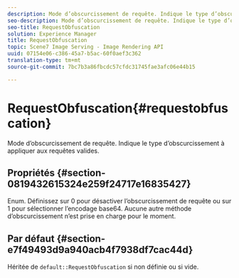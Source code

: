 ```yaml
---
description: Mode d’obscurcissement de requête. Indique le type d’obscurcissement à appliquer aux requêtes valides.
seo-description: Mode d’obscurcissement de requête. Indique le type d’obscurcissement à appliquer aux requêtes valides.
seo-title: RequestObfuscation
solution: Experience Manager
title: RequestObfuscation
topic: Scene7 Image Serving - Image Rendering API
uuid: 07154e06-c386-45a7-b5ac-60f0aef3c362
translation-type: tm+mt
source-git-commit: 7bc7b3a86fbcdc57cfdc31745fae3afc06e44b15

---
```



# RequestObfuscation{#requestobfuscation}

Mode d’obscurcissement de requête. Indique le type d’obscurcissement à appliquer aux requêtes valides.

## Propriétés {#section-0819432615324e259f24717e16835427}

Enum. Définissez sur 0 pour désactiver l’obscurcissement de requête ou sur 1 pour sélectionner l’encodage base64. Aucune autre méthode d’obscurcissement n’est prise en charge pour le moment.

## Par défaut {#section-e7f49493d9a940acb4f7938df7cac44d}

Héritée de `default::RequestObfuscation` si non définie ou si vide.
